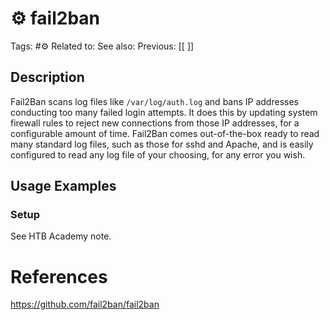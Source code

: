 # ⚙️ fail2ban

Tags: #⚙️
Related to: 
See also: 
Previous: [[ ]]

## Description

Fail2Ban scans log files like `/var/log/auth.log` and bans IP addresses conducting too many failed login attempts. It does this by updating system firewall rules to reject new connections from those IP addresses, for a configurable amount of time. Fail2Ban comes out-of-the-box ready to read many standard log files, such as those for sshd and Apache, and is easily configured to read any log file of your choosing, for any error you wish.

## Usage Examples

### Setup

See HTB Academy note.

# References

https://github.com/fail2ban/fail2ban